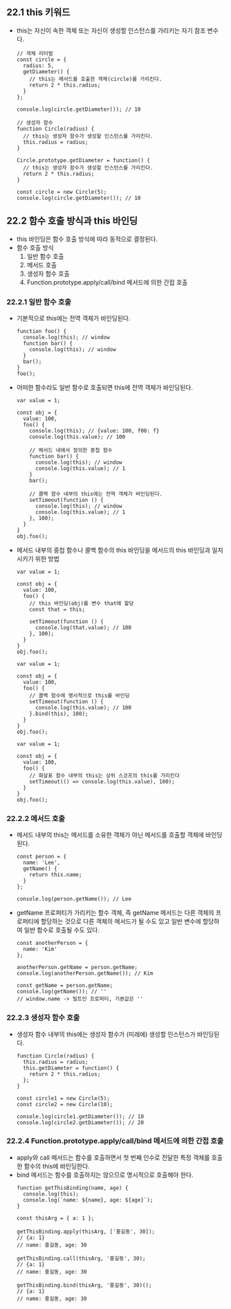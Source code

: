 ## 22.1 this 키워드
- this는 자신이 속한 객체 또는 자신이 생성할 인스턴스를 가리키는 자기 참조 변수다.
  ```
  // 객체 리터럴
  const circle = {
    radius: 5,
    getDiameter() {
      // this는 메서드를 호출한 객체(circle)를 가리킨다.
      return 2 * this.radius;
    }
  };

  console.log(circle.getDiameter()); // 10
  ```
  ```
  // 생성자 함수
  function Circle(radius) {
    // this는 생성자 함수가 생성할 인스턴스를 가리킨다.
    this.radius = radius;
  }

  Circle.prototype.getDiameter = function() {
    // this는 생성자 함수가 생성할 인스턴스를 가리킨다.
    return 2 * this.radius;
  }

  const circle = new Circle(5);
  console.log(circle.getDiameter()); // 10
  ```

## 22.2 함수 호출 방식과 this 바인딩
- this 바인딩은 함수 호출 방식에 따라 동적으로 결정된다.
- 함수 호출 방식
  1. 일반 함수 호출
  2. 메서드 호출
  3. 생성자 함수 호출
  4. Function.prototype.apply/call/bind 메서드에 의한 간접 호출

### 22.2.1 일반 함수 호출
- 기본적으로 this에는 전역 객체가 바인딩된다.
  ```
  function foo() {
    console.log(this); // window
    function bar() {
      console.log(this); // window
    }
    bar();
  }
  foo();
  ```
- 어떠한 함수라도 일반 함수로 호출되면 this에 전역 객체가 바인딩된다.
  ```
  var value = 1;

  const obj = {
    value: 100,
    foo() {
      console.log(this); // {value: 100, f00: f}
      console.log(this.value); // 100

      // 메서드 내에서 정의한 중첩 함수
      function bar() {
        console.log(this); // window
        console.log(this.value); // 1
      }
      bar();

      // 콜백 함수 내부의 this에는 전역 객체가 바인딩된다.
      setTimeout(function () {
        console.log(this); // window
        console.log(this.value); // 1
      }, 100);
    }
  }
  obj.foo();
  ```
- 메서드 내부의 중첩 함수나 콜백 함수의 this 바인딩을 메서드의 this 바인딩과 일치시키기 위한 방법
  ```
  var value = 1;

  const obj = {
    value: 100,
    foo() {
      // this 바인딩(obj)를 변수 that에 할당
      const that = this;

      setTimeout(function () {
        console.log(that.value); // 100
      }, 100);
    }
  }
  obj.foo();
  ```
  ```
  var value = 1;

  const obj = {
    value: 100,
    foo() {
      // 콜백 함수에 명시적으로 this를 바인딩
      setTimeout(function () {
        console.log(this.value); // 100
      }.bind(this), 100);
    }
  }
  obj.foo();
  ```
  ```
  var value = 1;

  const obj = {
    value: 100,
    foo() {
      // 화살표 함수 내부의 this는 상위 스코프의 this를 가리킨다
      setTimeout(() => console.log(this.value), 100);
    }
  }
  obj.foo();
  ```

### 22.2.2 메서드 호출
- 메서드 내부의 this는 메서드를 소유한 객체가 아닌 메서드를 호출할 객체에 바인딩된다.
  ```
  const person = {
    name: 'Lee',
    getName() {
      return this.name;
    }
  };

  console.log(person.getName()); // Lee
  ```
- getName 프로퍼티가 가리키는 함수 객체, 즉 getName 메서드는 다른 객체의 프로퍼티에 할당하는 것으로 다른 객체의 메서드가 될 수도 있고 일반 변수에 할당하여 일반 함수로 호출될 수도 있다.
  ```
  const anotherPerson = {
    name: 'Kim'
  };

  anotherPerson.getName = person.getName;
  console.log(anotherPerson.getName()); // Kim

  const getName = person.getName;
  console.log(getName()); // ''
  // window.name -> 빌트인 프로퍼티, 기본값은 ''
  ```

### 22.2.3 생성자 함수 호출
- 생성자 함수 내부의 this에는 생성자 함수가 (미래에) 생성할 인스턴스가 바인딩된다.
  ```
  function Circle(radius) {
    this.radius = radius;
    this.getDiameter = function() {
      return 2 * this.radius;
    };
  }

  const circle1 = new Circle(5);
  const circle2 = new Circle(10);

  console.log(circle1.getDiameter()); // 10
  console.log(circle2.getDiameter()); // 20
  ```

### 22.2.4 Function.prototype.apply/call/bind 메서드에 의한 간접 호출
- apply와 call 메서드는 함수를 호출하면서 첫 번째 인수로 전달한 특정 객체를 호출한 함수의 this에 바인딩한다.
- bind 메서드는 함수를 호출하지는 않으므로 명시적으로 호출해야 한다.
  ```
  function getThisBinding(name, age) {
    console.log(this);
    console.log(`name: ${name}, age: ${age}`);
  }

  const thisArg = { a: 1 };

  getThisBinding.apply(thisArg, ['홍길동', 30]);
  // {a: 1}
  // name: 홍길동, age: 30

  getThisBinding.call(thisArg, '홍길동', 30);
  // {a: 1}
  // name: 홍길동, age: 30

  getThisBinding.bind(thisArg, '홍길동', 30)();
  // {a: 1}
  // name: 홍길동, age: 30
  ```